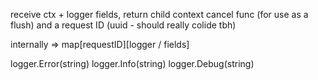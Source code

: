 receive ctx + logger fields, return child context cancel func (for use as a flush) and a request ID (uuid - should really colide tbh)

internally => map[requestID][logger / fields]

logger.Error(string)
logger.Info(string)
logger.Debug(string)

